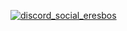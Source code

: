 [![discord_social_eresbos](https://img.shields.io/badge/Discord-Eresbos%230001-6182e1)](https://discord.com/users/350976460313329665)
